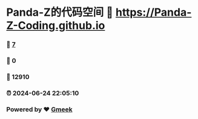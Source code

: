 # Panda-Z的代码空间 :link: https://Panda-Z-Coding.github.io 
### :page_facing_up: [7](https://Panda-Z-Coding.github.io/tag.html) 
### :speech_balloon: 0 
### :hibiscus: 12910 
### :alarm_clock: 2024-06-24 22:05:10 
### Powered by :heart: [Gmeek](https://github.com/Meekdai/Gmeek)
